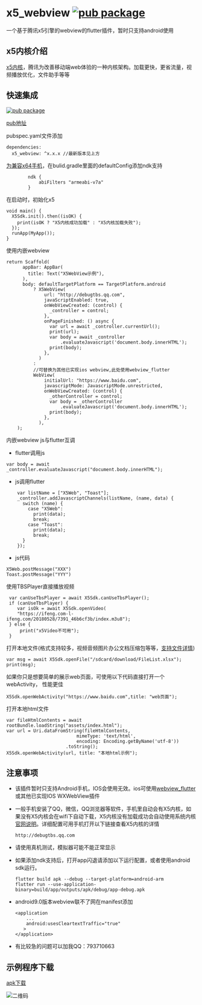 # x5_webview   [![pub package](https://img.shields.io/pub/v/x5_webview.svg)](https://pub.flutter-io.cn/packages/x5_webview)

一个基于腾讯x5引擎的webview的flutter插件，暂时只支持android使用

## x5内核介绍

[x5内核](https://x5.tencent.com/tbs/product/tbs.html)，腾讯为改善移动端web体验的一种内核架构。加载更快，更省流量，视频播放优化，文件助手等等

## 快速集成
[![pub package](https://img.shields.io/pub/v/x5_webview.svg)](https://pub.flutter-io.cn/packages/x5_webview)

[pub地址](https://pub.flutter-io.cn/packages/x5_webview)

pubspec.yaml文件添加
```
dependencies:
  x5_webview: ^x.x.x //最新版本见上方
```

[为兼容x64手机](https://x5.tencent.com/tbs/technical.html#/detail/sdk/1/34cf1488-7dc2-41ca-a77f-0014112bcab7)，在bulid.gradle里面的defaultConfig添加ndk支持
```
        ndk {
            abiFilters "armeabi-v7a"
        }
```

在启动时，初始化x5
```
void main() {
  X5Sdk.init().then((isOK) {
    print(isOK ? "X5内核成功加载" : "X5内核加载失败");
  });
  runApp(MyApp());
}
```
使用内嵌webview

```
return Scaffold(
      appBar: AppBar(
        title: Text("X5WebView示例"),
      ),
      body: defaultTargetPlatform == TargetPlatform.android
          ? X5WebView(
              url: "http://debugtbs.qq.com",
              javaScriptEnabled: true,
              onWebViewCreated: (control) {
                _controller = control;
              },
              onPageFinished: () async {
                var url = await _controller.currentUrl();
                print(url);
                var body = await _controller
                    .evaluateJavascript('document.body.innerHTML');
                print(body);
              },
            )
          :
          //可替换为其他已实现ios webview,此处使用webview_flutter
          WebView(
              initialUrl: "https://www.baidu.com",
              javascriptMode: JavascriptMode.unrestricted,
              onWebViewCreated: (control) {
                _otherController = control;
                var body = _otherController
                    .evaluateJavascript('document.body.innerHTML');
                print(body);
              },
            ),
    );
```
内嵌webview js与flutter互调  
  
* flutter调用js
```
var body = await _controller.evaluateJavascript("document.body.innerHTML");
```
* js调用flutter
```
    var listName = ["X5Web", "Toast"];
    _controller.addJavascriptChannels(listName, (name, data) {
      switch (name) {
        case "X5Web":
          print(data);
          break;
        case "Toast":
          print(data);
          break;
      }
    });
```
* js代码
```
X5Web.postMessage("XXX")
Toast.postMessage("YYY")
```

使用TBSPlayer直接播放视频
```
 var canUseTbsPlayer = await X5Sdk.canUseTbsPlayer();
 if (canUseTbsPlayer) {
    var isOk = await X5Sdk.openVideo(
    "https://ifeng.com-l-ifeng.com/20180528/7391_46b6cf3b/index.m3u8");
 } else {
     print("x5Video不可用");
 }
```
打开本地文件(格式支持较多，视频音频图片办公文档压缩包等等，[支持文件详情](http://lc-qmtbhnki.cn-n1.lcfile.com/aa1b149fab1fd3c7d88b/%E6%96%87%E4%BB%B6%E6%A0%BC%E5%BC%8F%E6%94%AF%E6%8C%81%E5%88%97%E8%A1%A8.xlsx))
```
var msg = await X5Sdk.openFile("/sdcard/download/FileList.xlsx");
print(msg);
```
如果你只是想要简单的展示web页面，可使用以下代码直接打开一个webActivity，
性能更佳
```
X5Sdk.openWebActivity("https://www.baidu.com",title: "web页面");
```
打开本地html文件
```
var fileHtmlContents = await rootBundle.loadString("assets/index.html");
var url = Uri.dataFromString(fileHtmlContents,
                          mimeType: 'text/html',
                          encoding: Encoding.getByName('utf-8'))
                      .toString();
X5Sdk.openWebActivity(url, title: "本地html示例");
```
## 

## 注意事项
* 该插件暂时只支持Android手机，IOS会使用无效。ios可使用[webview_flutter](https://pub.flutter-io.cn/packages/webview_flutter)或其他已实现IOS WXWebView插件
* 一般手机安装了QQ，微信，QQ浏览器等软件，手机里自动会有X5内核，如果没有X5内核会在wifi下自动下载，X5内核没有加载成功会自动使用系统内核[官网说明](https://x5.tencent.com/tbs/technical.html#/list/sdk/916172a5-f14e-40ed-9915-eaf74e9acba8/%E5%8A%A0%E8%BD%BD%E7%B1%BB)。详细配置可用手机打开以下链接查看X5内核的详情
    ```
    http://debugtbs.qq.com
    ```

* 请使用真机测试，模拟器可能不能正常显示

* 如果添加ndk支持后，打开app闪退请添加以下运行配置，或者使用android sdk运行。
    ```
    flutter build apk --debug --target-platform=android-arm
    flutter run --use-application-binary=build/app/outputs/apk/debug/app-debug.apk
    ```
* android9.0版本webview联不了网在manifest添加
    ```
    <application
        ...
        android:usesCleartextTraffic="true"
       >
    </application>
    ```
* 有比较急的问题可以加我QQ：793710663

## 示例程序下载

[apk下载](https://www.pgyer.com/x5_webview)

![二维码](https://www.pgyer.com/app/qrcode/x5_webview)